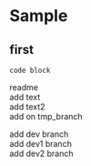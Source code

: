 Sample
=========

first
---------

```
code block
```

readme  
add text  
add text2  
add on tmp_branch

add dev branch  
add dev1 branch  
add dev2 branch

